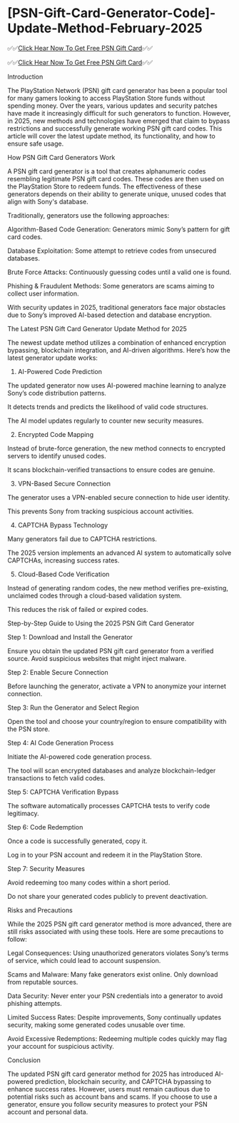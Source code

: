 # [PSN-Gift-Card-Generator-Code]-Update-Method-February-2025

✅✅[Click Hear Now To Get Free PSN Gift Card](aco.offerswin.com)✅✅

✅✅[Click Hear Now To Get Free PSN Gift Card](aco.offerswin.com)✅✅

Introduction

The PlayStation Network (PSN) gift card generator has been a popular tool for many gamers looking to access PlayStation Store funds without spending money. Over the years, various updates and security patches have made it increasingly difficult for such generators to function. However, in 2025, new methods and technologies have emerged that claim to bypass restrictions and successfully generate working PSN gift card codes. This article will cover the latest update method, its functionality, and how to ensure safe usage.

How PSN Gift Card Generators Work

A PSN gift card generator is a tool that creates alphanumeric codes resembling legitimate PSN gift card codes. These codes are then used on the PlayStation Store to redeem funds. The effectiveness of these generators depends on their ability to generate unique, unused codes that align with Sony's database.

Traditionally, generators use the following approaches:

Algorithm-Based Code Generation: Generators mimic Sony’s pattern for gift card codes.

Database Exploitation: Some attempt to retrieve codes from unsecured databases.

Brute Force Attacks: Continuously guessing codes until a valid one is found.

Phishing & Fraudulent Methods: Some generators are scams aiming to collect user information.

With security updates in 2025, traditional generators face major obstacles due to Sony’s improved AI-based detection and database encryption.

The Latest PSN Gift Card Generator Update Method for 2025

The newest update method utilizes a combination of enhanced encryption bypassing, blockchain integration, and AI-driven algorithms. Here’s how the latest generator update works:

1. AI-Powered Code Prediction

The updated generator now uses AI-powered machine learning to analyze Sony’s code distribution patterns.

It detects trends and predicts the likelihood of valid code structures.

The AI model updates regularly to counter new security measures.

2. Encrypted Code Mapping

Instead of brute-force generation, the new method connects to encrypted servers to identify unused codes.

It scans blockchain-verified transactions to ensure codes are genuine.

3. VPN-Based Secure Connection

The generator uses a VPN-enabled secure connection to hide user identity.

This prevents Sony from tracking suspicious account activities.

4. CAPTCHA Bypass Technology

Many generators fail due to CAPTCHA restrictions.

The 2025 version implements an advanced AI system to automatically solve CAPTCHAs, increasing success rates.

5. Cloud-Based Code Verification

Instead of generating random codes, the new method verifies pre-existing, unclaimed codes through a cloud-based validation system.

This reduces the risk of failed or expired codes.

Step-by-Step Guide to Using the 2025 PSN Gift Card Generator

Step 1: Download and Install the Generator

Ensure you obtain the updated PSN gift card generator from a verified source. Avoid suspicious websites that might inject malware.

Step 2: Enable Secure Connection

Before launching the generator, activate a VPN to anonymize your internet connection.

Step 3: Run the Generator and Select Region

Open the tool and choose your country/region to ensure compatibility with the PSN store.

Step 4: AI Code Generation Process

Initiate the AI-powered code generation process.

The tool will scan encrypted databases and analyze blockchain-ledger transactions to fetch valid codes.

Step 5: CAPTCHA Verification Bypass

The software automatically processes CAPTCHA tests to verify code legitimacy.

Step 6: Code Redemption

Once a code is successfully generated, copy it.

Log in to your PSN account and redeem it in the PlayStation Store.

Step 7: Security Measures

Avoid redeeming too many codes within a short period.

Do not share your generated codes publicly to prevent deactivation.

Risks and Precautions

While the 2025 PSN gift card generator method is more advanced, there are still risks associated with using these tools. Here are some precautions to follow:

Legal Consequences: Using unauthorized generators violates Sony’s terms of service, which could lead to account suspension.

Scams and Malware: Many fake generators exist online. Only download from reputable sources.

Data Security: Never enter your PSN credentials into a generator to avoid phishing attempts.

Limited Success Rates: Despite improvements, Sony continually updates security, making some generated codes unusable over time.

Avoid Excessive Redemptions: Redeeming multiple codes quickly may flag your account for suspicious activity.

Conclusion

The updated PSN gift card generator method for 2025 has introduced AI-powered prediction, blockchain security, and CAPTCHA bypassing to enhance success rates. However, users must remain cautious due to potential risks such as account bans and scams. If you choose to use a generator, ensure you follow security measures to protect your PSN account and personal data.

